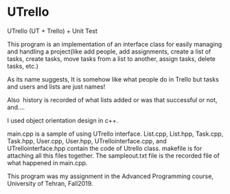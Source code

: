 # UTrello
UTrello (UT + Trello) + Unit Test

This program is an implementation of an interface class for easily managing and handling a project(like add people, add assignments, create a list of tasks, create tasks, move tasks from a list to another, assign tasks, delete tasks, etc.)

As its name suggests, It is somehow like what people do in Trello but tasks and users and lists are just names!

Also  history is recorded of what lists added or was that successful or not, and....

I used object orientation design in c++.

main.cpp is a sample of using UTrello interface. List.cpp, List.hpp, Task.cpp, Task.hpp, User.cpp, User.hpp, UTrellointerface.cpp, and UTrellointerface.hpp contain the code of Utrello class. makefile is for attaching all this files together. The sampleout.txt file is the recorded file of what happened in main.cpp.

This program was my assignment in the Advanced Programming course, University of Tehran, Fall2019.
